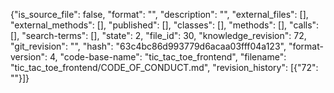 {"is_source_file": false, "format": "", "description": "", "external_files": [], "external_methods": [], "published": [], "classes": [], "methods": [], "calls": [], "search-terms": [], "state": 2, "file_id": 30, "knowledge_revision": 72, "git_revision": "", "hash": "63c4bc86d993779d6acaa03fff04a123", "format-version": 4, "code-base-name": "tic_tac_toe_frontend", "filename": "tic_tac_toe_frontend/CODE_OF_CONDUCT.md", "revision_history": [{"72": ""}]}
